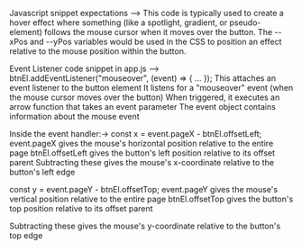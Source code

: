 Javascript snippet expectations --> 
This code is typically used to create a hover effect where something (like a spotlight, gradient, or pseudo-element) follows the mouse cursor when it moves over the button. The --xPos and --yPos variables would be used in the CSS to position an effect relative to the mouse position within the button.



Event Listener code snippet in app.js -->
btnEl.addEventListener("mouseover", (event) => { ... });
    This attaches an event listener to the button element
    It listens for a "mouseover" event (when the mouse cursor moves over the button)
    When triggered, it executes an arrow function that takes an event parameter
    The event object contains information about the mouse event

Inside the event handler:->
const x = event.pageX - btnEl.offsetLeft;
    event.pageX gives the mouse's horizontal position relative to the entire page
    btnEl.offsetLeft gives the button's left position relative to its offset parent
    Subtracting these gives the mouse's x-coordinate relative to the button's left edge

const y = event.pageY - btnEl.offsetTop;
    event.pageY gives the mouse's vertical position relative to the entire page
    btnEl.offsetTop gives the button's top position relative to its offset parent

Subtracting these gives the mouse's y-coordinate relative to the button's top edge

